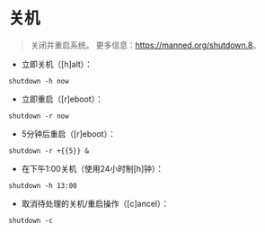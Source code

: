 # 关机

> 关闭并重启系统。
> 更多信息：<https://manned.org/shutdown.8>。

- 立即关机（[h]alt）：

`shutdown -h now`

- 立即重启（[r]eboot）：

`shutdown -r now`

- 5分钟后重启（[r]eboot）：

`shutdown -r +{{5}} &`

- 在下午1:00关机（使用24小时制[h]钟）：

`shutdown -h 13:00`

- 取消待处理的关机/重启操作（[c]ancel）：

`shutdown -c`